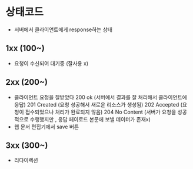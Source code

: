 # 상태코드

- 서버에서 클라이언트에게 response하는 상태

## 1xx (100~)

- 요청이 수신되어 대기중 (잘사용 x)

## 2xx (200~)

- 클라이언트 요청을 잘받았다
200 ok (서버에서 결과를 잘 처리해서 클라이언트에 응답)
201 Created (요청 성공해서 새로운 리소스가 생성됨)
202 Accepted (요청이 접수되었으나 처리가 완료되지 않음)
204 No Content (서버가 요청을 성공적으로 수행했지만 , 응답 페이로드 본문에 보낼 데이터가 존재x)
- 웹 문서 편집기에서 save 버튼

## 3xx (300~)

- 리다이렉션
